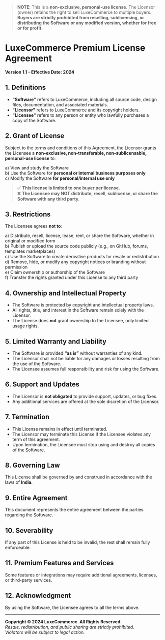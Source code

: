 > **NOTE**: This is a **non-exclusive, personal-use license**. The Licensor (owner) retains the right to sell LuxeCommerce to multiple buyers.  
> **Buyers are strictly prohibited from reselling, sublicensing, or distributing the Software or any modified version, whether for free or for profit.**

# LuxeCommerce Premium License Agreement

**Version 1.1 – Effective Date: 2024**

## 1. Definitions

- **"Software"** refers to LuxeCommerce, including all source code, design files, documentation, and associated materials.
- **"Licensor"** refers to LuxeCommerce and its copyright holders.
- **"Licensee"** refers to any person or entity who lawfully purchases a copy of the Software.

## 2. Grant of License

Subject to the terms and conditions of this Agreement, the Licensor grants the Licensee a **non-exclusive, non-transferable, non-sublicensable, personal-use license** to:

a) View and study the Software  
b) Use the Software for **personal or internal business purposes only**  
c) Modify the Software **for personal/internal use only**

> ✅ **This license is limited to one buyer per license.**  
> ❌ **The Licensee may NOT distribute, resell, sublicense, or share the Software with any third party.**

## 3. Restrictions

The Licensee agrees **not to**:

a) Distribute, resell, license, lease, rent, or share the Software, whether in original or modified form  
b) Publish or upload the source code publicly (e.g., on GitHub, forums, templates marketplaces)  
c) Use the Software to create derivative products for resale or redistribution  
d) Remove, hide, or modify any copyright notices or branding without permission  
e) Claim ownership or authorship of the Software  
f) Transfer the rights granted under this License to any third party

## 4. Ownership and Intellectual Property

- The Software is protected by copyright and intellectual property laws.  
- All rights, title, and interest in the Software remain solely with the Licensor.  
- The License does **not** grant ownership to the Licensee, only limited usage rights.

## 5. Limited Warranty and Liability

- The Software is provided **“as is”** without warranties of any kind.  
- The Licensor shall not be liable for any damages or losses resulting from the use of the Software.  
- The Licensee assumes full responsibility and risk for using the Software.

## 6. Support and Updates

- The Licensor is **not obligated** to provide support, updates, or bug fixes.  
- Any additional services are offered at the sole discretion of the Licensor.

## 7. Termination

- This License remains in effect until terminated.  
- The Licensor may terminate this License if the Licensee violates any term of this agreement.  
- Upon termination, the Licensee must stop using and destroy all copies of the Software.

## 8. Governing Law

This License shall be governed by and construed in accordance with the laws of **India**.

## 9. Entire Agreement

This document represents the entire agreement between the parties regarding the Software.

## 10. Severability

If any part of this License is held to be invalid, the rest shall remain fully enforceable.

## 11. Premium Features and Services

Some features or integrations may require additional agreements, licenses, or third-party services.

## 12. Acknowledgment

By using the Software, the Licensee agrees to all the terms above.

---

**Copyright © 2024 LuxeCommerce. All Rights Reserved.**  
*Resale, redistribution, and public sharing are strictly prohibited.*  
*Violators will be subject to legal action.*

